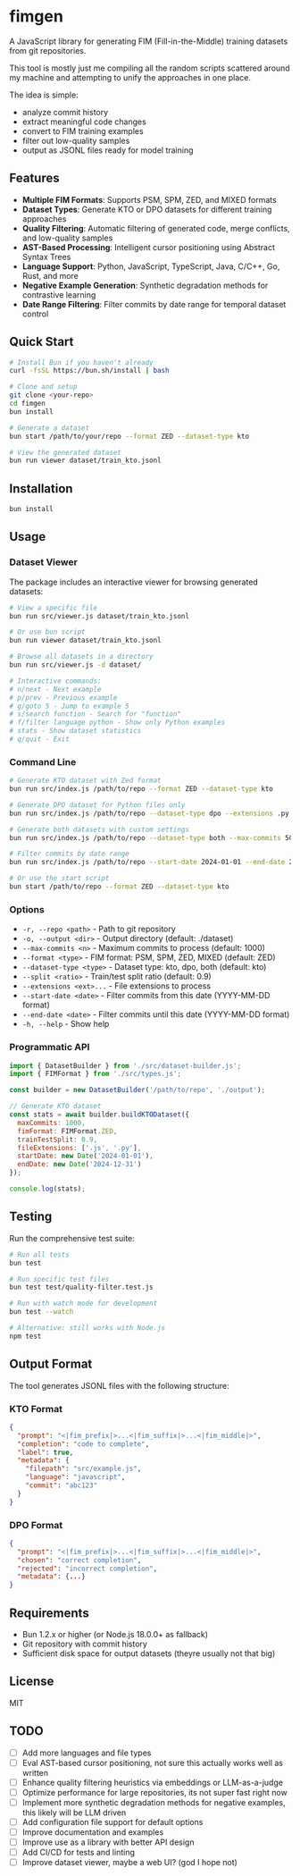 # fimgen

A JavaScript library for generating FIM (Fill-in-the-Middle) training datasets from git repositories.

This tool is mostly just me compiling all the random scripts scattered around my machine and attempting to unify the approaches in one place.

The idea is simple:

- analyze commit history
- extract meaningful code changes
- convert to FIM training examples
- filter out low-quality samples
- output as JSONL files ready for model training

## Features

- **Multiple FIM Formats**: Supports PSM, SPM, ZED, and MIXED formats
- **Dataset Types**: Generate KTO or DPO datasets for different training approaches
- **Quality Filtering**: Automatic filtering of generated code, merge conflicts, and low-quality samples
- **AST-Based Processing**: Intelligent cursor positioning using Abstract Syntax Trees
- **Language Support**: Python, JavaScript, TypeScript, Java, C/C++, Go, Rust, and more
- **Negative Example Generation**: Synthetic degradation methods for contrastive learning
- **Date Range Filtering**: Filter commits by date range for temporal dataset control

## Quick Start

```bash
# Install Bun if you haven't already
curl -fsSL https://bun.sh/install | bash

# Clone and setup
git clone <your-repo>
cd fimgen
bun install

# Generate a dataset
bun start /path/to/your/repo --format ZED --dataset-type kto

# View the generated dataset
bun run viewer dataset/train_kto.jsonl
```

## Installation

```bash
bun install
```

## Usage

### Dataset Viewer

The package includes an interactive viewer for browsing generated datasets:

```bash
# View a specific file
bun run src/viewer.js dataset/train_kto.jsonl

# Or use bun script
bun run viewer dataset/train_kto.jsonl

# Browse all datasets in a directory
bun run src/viewer.js -d dataset/

# Interactive commands:
# n/next - Next example
# p/prev - Previous example
# g/goto 5 - Jump to example 5
# s/search function - Search for "function"
# f/filter language python - Show only Python examples
# stats - Show dataset statistics
# q/quit - Exit
```

### Command Line

```bash
# Generate KTO dataset with Zed format
bun run src/index.js /path/to/repo --format ZED --dataset-type kto

# Generate DPO dataset for Python files only
bun run src/index.js /path/to/repo --dataset-type dpo --extensions .py

# Generate both datasets with custom settings
bun run src/index.js /path/to/repo --dataset-type both --max-commits 500

# Filter commits by date range
bun run src/index.js /path/to/repo --start-date 2024-01-01 --end-date 2024-06-30

# Or use the start script
bun start /path/to/repo --format ZED --dataset-type kto
```

### Options

- `-r, --repo <path>` - Path to git repository
- `-o, --output <dir>` - Output directory (default: ./dataset)
- `--max-commits <n>` - Maximum commits to process (default: 1000)
- `--format <type>` - FIM format: PSM, SPM, ZED, MIXED (default: ZED)
- `--dataset-type <type>` - Dataset type: kto, dpo, both (default: kto)
- `--split <ratio>` - Train/test split ratio (default: 0.9)
- `--extensions <ext>...` - File extensions to process
- `--start-date <date>` - Filter commits from this date (YYYY-MM-DD format)
- `--end-date <date>` - Filter commits until this date (YYYY-MM-DD format)
- `-h, --help` - Show help

### Programmatic API

```javascript
import { DatasetBuilder } from './src/dataset-builder.js';
import { FIMFormat } from './src/types.js';

const builder = new DatasetBuilder('/path/to/repo', './output');

// Generate KTO dataset
const stats = await builder.buildKTODataset({
  maxCommits: 1000,
  fimFormat: FIMFormat.ZED,
  trainTestSplit: 0.9,
  fileExtensions: ['.js', '.py'],
  startDate: new Date('2024-01-01'),
  endDate: new Date('2024-12-31')
});

console.log(stats);
```

## Testing

Run the comprehensive test suite:

```bash
# Run all tests
bun test

# Run specific test files
bun test test/quality-filter.test.js

# Run with watch mode for development
bun test --watch

# Alternative: still works with Node.js
npm test
```

## Output Format

The tool generates JSONL files with the following structure:

### KTO Format
```json
{
  "prompt": "<|fim_prefix|>...<|fim_suffix|>...<|fim_middle|>",
  "completion": "code to complete",
  "label": true,
  "metadata": {
    "filepath": "src/example.js",
    "language": "javascript",
    "commit": "abc123"
  }
}
```

### DPO Format
```json
{
  "prompt": "<|fim_prefix|>...<|fim_suffix|>...<|fim_middle|>",
  "chosen": "correct completion",
  "rejected": "incorrect completion",
  "metadata": {...}
}
```

## Requirements

- Bun 1.2.x or higher (or Node.js 18.0.0+ as fallback)
- Git repository with commit history
- Sufficient disk space for output datasets (theyre usually not that big)

## License

MIT

## TODO

- [ ] Add more languages and file types
- [ ] Eval AST-based cursor positioning, not sure this actually works well as written
- [ ] Enhance quality filtering heuristics via embeddings or LLM-as-a-judge
- [ ] Optimize performance for large repositories, its not super fast right now
- [ ] Implement more synthetic degradation methods for negative examples, this likely will be LLM driven
- [ ] Add configuration file support for default options
- [ ] Improve documentation and examples
- [ ] Improve use as a library with better API design
- [ ] Add CI/CD for tests and linting
- [ ] Improve dataset viewer, maybe a web UI? (god I hope not)
